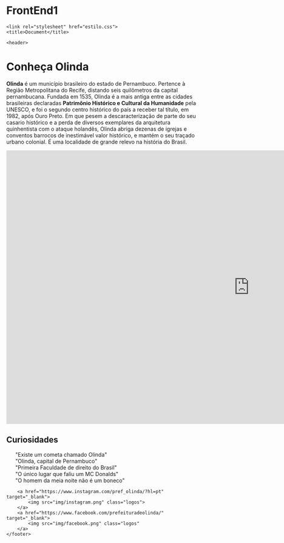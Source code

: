 # FrontEnd1
<!DOCTYPE html>
<html lang="en">
<head>
    <meta charset="UTF-8">
    <meta http-equiv="X-UA-Compatible" content="IE=edge">
    <meta name="viewport" content="width=device-width, initial-scale=1.0">
    
    <link rel="stylesheet" href="estilo.css">
    <title>Document</title>
</head>

<body>

    <header>
<h1 id= "nome">Conheça Olinda</h1>
<p id= resumo>
   <strong>Olinda</strong> é um município brasileiro do estado de Pernambuco.
    Pertence à Região Metropolitana do Recife, distando seis quilômetros da capital
    pernambucana.
Fundada em 1535, Olinda é a mais antiga entre as cidades brasileiras
declaradas <strong>Patrimônio Histórico e Cultural da Humanidade</strong> pela UNESCO,
e foi o segundo centro histórico do país a receber tal título, em 1982,
após Ouro Preto. Em que pesem a descaracterização de parte do seu casario
histórico e a perda de diversos exemplares da arquitetura quinhentista com
o ataque holandês, Olinda abriga dezenas de igrejas e conventos barrocos de
inestimável valor histórico, e mantém o seu traçado urbano colonial.
É uma localidade de grande relevo na história do Brasil.
</p>
    </header>
    <main id= "linkytb">
        <iframe width="1280" height="720" src="https://www.youtube.com/embed/PxkkNQEbeMo" title="YouTube video player" frameborder="0" allow="accelerometer; autoplay; clipboard-write; encrypted-media; gyroscope; picture-in-picture" allowfullscreen></iframe>
    <h2 class="curiosidade">Curiosidades</h2>
    <ul style="list-style: none;">
        <li>"Existe um cometa chamado Olinda"</li>
        <li>"Olinda, capital de Pernambuco"</li>
        <li>"Primeira Faculdade de direito do Brasil"</li>
        <li>"O único lugar que faliu um MC Donalds"</li>
        <li>"O homem da meia noite não é um boneco"</li>
    </ul>
    </main>
    <footer id= "links">

        <a href="https://www.instagram.com/pref_olinda/?hl=pt" target="_blank">
            <img src="img/instagram.png" class="logos">
        </a>
        <a href="https://www.facebook.com/prefeituradeolinda/" target="_blank">
            <img src="img/facebook.png" class="logos"
        </a>
    </footer>
</body>
</html>
